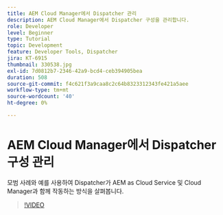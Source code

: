 ```yaml
---
title: AEM Cloud Manager에서 Dispatcher 관리
description: AEM Cloud Manager에서 Dispatcher 구성을 관리합니다.
role: Developer
level: Beginner
type: Tutorial
topic: Development
feature: Developer Tools, Dispatcher
jira: KT-6915
thumbnail: 330538.jpg
exl-id: 7d0812b7-2346-42a9-bcd4-ceb394905bea
duration: 508
source-git-commit: f4c621f3a9caa8c2c64b8323312343fe421a5aee
workflow-type: tm+mt
source-wordcount: '40'
ht-degree: 0%

---
```


# AEM Cloud Manager에서 Dispatcher 구성 관리

모범 사례와 예를 사용하여 Dispatcher가 AEM as Cloud Service 및 Cloud Manager과 함께 작동하는 방식을 살펴봅니다.

>[!VIDEO](https://video.tv.adobe.com/v/345846?quality=12&learn=on&captions=kor)
